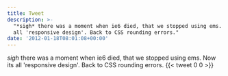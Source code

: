 ```yaml
---
title: Tweet
description: >-
  "*sigh* there was a moment when ie6 died, that we stopped using ems. Now its
  all 'responsive design'. Back to CSS rounding errors."
date: '2012-01-18T08:01:08+00:00'
---
```

*sigh* there was a moment when ie6 died, that we stopped using ems. Now its all 'responsive design'. Back to CSS rounding errors.
      {{< tweet 0 0 >}}
    
